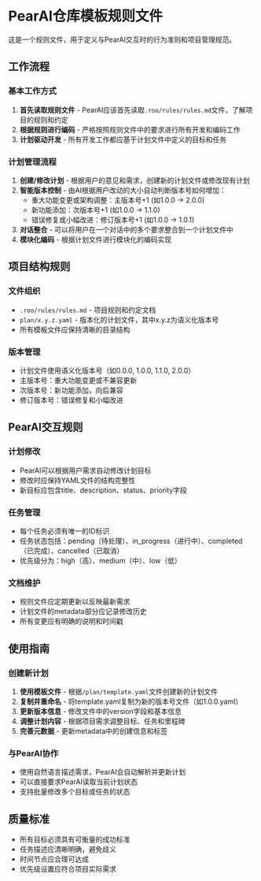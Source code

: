 # PearAI仓库模板规则文件

这是一个规则文件，用于定义与PearAI交互时的行为准则和项目管理规范。

## 工作流程

### 基本工作方式
1. **首先读取规则文件** - PearAI应该首先读取`.roo/rules/rules.md`文件，了解项目的规则和约定
2. **根据规则进行编码** - 严格按照规则文件中的要求进行所有开发和编码工作
3. **计划驱动开发** - 所有开发工作都应基于计划文件中定义的目标和任务

### 计划管理流程
1. **创建/修改计划** - 根据用户的意见和需求，创建新的计划文件或修改现有计划
2. **智能版本控制** - 由AI根据用户改动的大小自动判断版本号如何增加：
   - 重大功能变更或架构调整：主版本号+1 (如1.0.0 → 2.0.0)
   - 新功能添加：次版本号+1 (如1.0.0 → 1.1.0)
   - 错误修复或小幅改进：修订版本号+1 (如1.0.0 → 1.0.1)
3. **对话整合** - 可以将用户在一个对话中的多个要求整合到一个计划文件中
4. **模块化编码** - 根据计划文件进行模块化的编码实现

## 项目结构规则

### 文件组织
- `.roo/rules/rules.md` - 项目规则和约定文档
- `plan/x.y.z.yaml` - 版本化的计划文件，其中x.y.z为语义化版本号
- 所有模板文件应保持清晰的目录结构

### 版本管理
- 计划文件使用语义化版本号（如0.0.0, 1.0.0, 1.1.0, 2.0.0）
- 主版本号：重大功能变更或不兼容更新
- 次版本号：新功能添加，向后兼容
- 修订版本号：错误修复和小幅改进

## PearAI交互规则

### 计划修改
- PearAI可以根据用户需求自动修改计划目标
- 修改时应保持YAML文件的结构完整性
- 新目标应包含title、description、status、priority字段

### 任务管理
- 每个任务必须有唯一的ID标识
- 任务状态包括：pending（待处理）、in_progress（进行中）、completed（已完成）、cancelled（已取消）
- 优先级分为：high（高）、medium（中）、low（低）

### 文档维护
- 规则文件应定期更新以反映最新需求
- 计划文件的metadata部分应记录修改历史
- 所有变更应有明确的说明和时间戳

## 使用指南

### 创建新计划
1. **使用模板文件** - 根据`/plan/template.yaml`文件创建新的计划文件
2. **复制并重命名** - 将template.yaml复制为新的版本号文件（如1.0.0.yaml）
3. **更新版本信息** - 修改文件中的version字段和基本信息
4. **调整计划内容** - 根据项目需求调整目标、任务和里程碑
5. **完善元数据** - 更新metadata中的创建信息和标签

### 与PearAI协作
- 使用自然语言描述需求，PearAI会自动解析并更新计划
- 可以直接要求PearAI读取当前计划状态
- 支持批量修改多个目标或任务的状态

## 质量标准

- 所有目标必须具有可衡量的成功标准
- 任务描述应清晰明确，避免歧义
- 时间节点应合理可达成
- 优先级设置应符合项目实际需求
